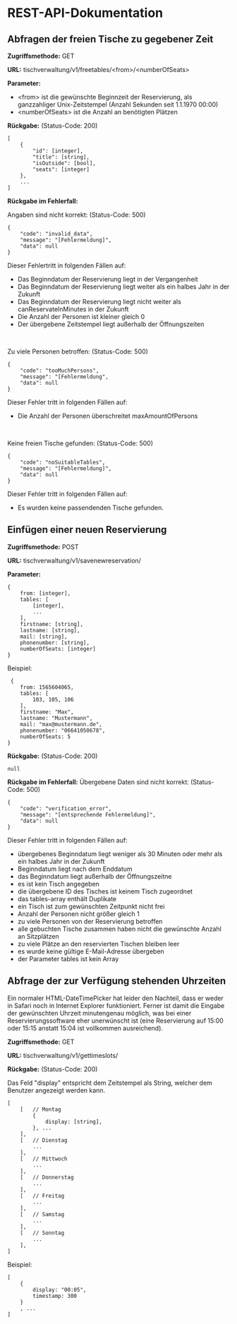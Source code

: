 # REST-API-Dokumentation

## Abfragen der freien Tische zu gegebener Zeit

**Zugriffsmethode:** GET

**URL:** tischverwaltung/v1/freetables/\<from\>/\<numberOfSeats\>

**Parameter:**

- \<from\> ist die gewünschte Beginnzeit der Reservierung, als ganzzahliger Unix-Zeitstempel (Anzahl Sekunden seit 1.1.1970 00:00)
- \<numberOfSeats\> ist die Anzahl an benötigten Plätzen

**Rückgabe:** (Status-Code: 200)

    [
        {
    	    "id": [integer],
    	    "title": [string],
    	    "isOutside": [bool],
    	    "seats": [integer]
    	},
    	...
    ]

**Rückgabe im Fehlerfall:**

Angaben sind nicht korrekt: (Status-Code: 500)

    {
        "code": "invalid_data",
        "message": "[Fehlermeldung]",
        "data": null
    }

Dieser Fehlertritt in folgenden Fällen auf:

- Das Beginndatum der Reservierung liegt in der Vergangenheit
- Das Beginndatum der Reservierung liegt weiter als ein halbes Jahr in der Zukunft
- Das Beginndatum der Reservierung liegt nicht weiter als canReservateInMinutes in der Zukunft
- Die Anzahl der Personen ist kleiner gleich 0
- Der übergebene Zeitstempel liegt außerhalb der Öffnungszeiten

<br>

Zu viele Personen betroffen: (Status-Code: 500)

    {
        "code": "tooMuchPersons",
        "message": "[Fehlermeldung",
        "data": null
    }

Dieser Fehler tritt in folgenden Fällen auf:

- Die Anzahl der Personen überschreitet maxAmountOfPersons

<br>

Keine freien Tische gefunden: (Status-Code: 500)

    {
        "code": "noSuitableTables",
        "message": "[Fehlermeldung]",
        "data": null
    }

Dieser Fehler tritt in folgenden Fällen auf:

- Es wurden keine passendenden Tische gefunden.

## Einfügen einer neuen Reservierung

**Zugriffsmethode:** POST

**URL:** tischverwaltung/v1/savenewreservation/

**Parameter:**

    {
        from: [integer],
        tables: [
    	    [integer],
    	    ...
    	],
    	firstname: [string],
    	lastname: [string],
    	mail: [string],
    	phonenumber: [string],
    	numberOfSeats: [integer]
    }

Beispiel:

     {
    	from: 1565604065,
    	tables: [
    	    103, 105, 106
    	],
    	firstname: "Max",
    	lastname: "Mustermann",
    	mail: "max@mustermann.de",
    	phonenumber: "06641050678",
    	numberOfSeats: 5
    }

**Rückgabe:** (Status-Code: 200)

    null

**Rückgabe im Fehlerfall:** Übergebene Daten sind nicht korrekt: (Status-Code: 500)

    {
        "code": "verification_error",
        "message": "[entsprechende Fehlermeldung]",
        "data": null
    }

Dieser Fehler tritt in folgenden Fällen auf:

- übergebenes Beginndatum liegt weniger als 30 Minuten oder mehr als ein halbes Jahr in der Zukunft
- Beginndatum liegt nach dem Enddatum
- das Beginndatum liegt außerhalb der Öffnungszeitne
- es ist kein Tisch angegeben
- die übergebene ID des Tisches ist keinem Tisch zugeordnet
- das tables-array enthält Duplikate
- ein Tisch ist zum gewünschten Zeitpunkt nicht frei
- Anzahl der Personen nicht größer gleich 1
- zu viele Personen von der Reservierung betroffen
- alle gebuchten Tische zusammen haben nicht die gewünschte Anzahl an Sitzplätzen
- zu viele Plätze an den reservierten Tischen bleiben leer
- es wurde keine gültige E-Mail-Adresse übergeben
- der Parameter tables ist kein Array

## Abfrage der zur Verfügung stehenden Uhrzeiten

Ein normaler HTML-DateTimePicker hat leider den Nachteil, dass er weder in Safari noch in Internet Explorer funktioniert. Ferner ist damit die Eingabe der gewünschten Uhrzeit minutengenau möglich, was bei einer Reservierungssoftware eher unerwünscht ist (eine Reservierung auf 15:00 oder 15:15 anstatt 15:04 ist vollkommen ausreichend).

**Zugriffsmethode:** GET

**URL:** tischverwaltung/v1/gettimeslots/

**Rückgabe:** (Status-Code: 200)

Das Feld "display" entspricht dem Zeitstempel als String, welcher dem Benutzer angezeigt werden kann.

    [
    	[	// Montag
    		{
    			display: [string],
    		}, ...
    	],
    	[	// Dienstag
    		...
    	],
    	[	// Mittwoch
    		...
    	],
    	[	// Donnerstag
    		...
    	],
    	[	// Freitag
    		...
    	],
    	[	// Samstag
    		...
    	],
    	[	// Sonntag
    		...
    	],
    ]

Beispiel:

    [
    	{
    		display: "00:05",
    		timestamp: 300
    	}
    	, ...
    ]
